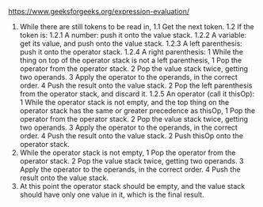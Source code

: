 https://www.geeksforgeeks.org/expression-evaluation/



1. While there are still tokens to be read in,
   1.1 Get the next token.
   1.2 If the token is:
       1.2.1 A number: push it onto the value stack.
       1.2.2 A variable: get its value, and push onto the value stack.
       1.2.3 A left parenthesis: push it onto the operator stack.
       1.2.4 A right parenthesis:
         1 While the thing on top of the operator stack is not a 
           left parenthesis,
             1 Pop the operator from the operator stack.
             2 Pop the value stack twice, getting two operands.
             3 Apply the operator to the operands, in the correct order.
             4 Push the result onto the value stack.
         2 Pop the left parenthesis from the operator stack, and discard it.
       1.2.5 An operator (call it thisOp):
         1 While the operator stack is not empty, and the top thing on the
           operator stack has the same or greater precedence as thisOp,
           1 Pop the operator from the operator stack.
           2 Pop the value stack twice, getting two operands.
           3 Apply the operator to the operands, in the correct order.
           4 Push the result onto the value stack.
         2 Push thisOp onto the operator stack.
2. While the operator stack is not empty,
    1 Pop the operator from the operator stack.
    2 Pop the value stack twice, getting two operands.
    3 Apply the operator to the operands, in the correct order.
    4 Push the result onto the value stack.
3. At this point the operator stack should be empty, and the value
   stack should have only one value in it, which is the final result.
